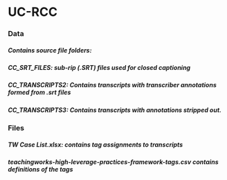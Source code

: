 # UC-RCC
### Data
##### Contains source file folders:
##### CC_SRT_FILES:  sub-rip (.SRT) files used for closed captioning
##### CC_TRANSCRIPTS2: Contains transcripts with transcriber annotations formed from .srt files
##### CC_TRANSCRIPTS3: Contains transcripts with annotations stripped out.

### Files
##### TW Case List.xlsx: contains tag assignments to transcripts
##### teachingworks-high-leverage-practices-framework-tags.csv contains definitions of the tags